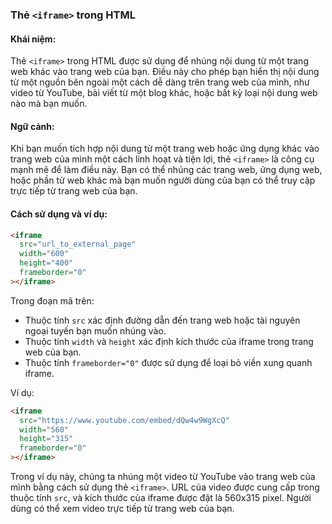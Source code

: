 ### Thẻ `<iframe>` trong HTML

#### Khái niệm:

Thẻ `<iframe>` trong HTML được sử dụng để nhúng nội dung từ một trang web khác vào trang web của bạn. Điều này cho phép bạn hiển thị nội dung từ một nguồn bên ngoài một cách dễ dàng trên trang web của mình, như video từ YouTube, bài viết từ một blog khác, hoặc bất kỳ loại nội dung web nào mà bạn muốn.

#### Ngữ cảnh:

Khi bạn muốn tích hợp nội dung từ một trang web hoặc ứng dụng khác vào trang web của mình một cách linh hoạt và tiện lợi, thẻ `<iframe>` là công cụ mạnh mẽ để làm điều này. Bạn có thể nhúng các trang web, ứng dụng web, hoặc phần tử web khác mà bạn muốn người dùng của bạn có thể truy cập trực tiếp từ trang web của bạn.

#### Cách sử dụng và ví dụ:

```html
<iframe
  src="url_to_external_page"
  width="600"
  height="400"
  frameborder="0"
></iframe>
```

Trong đoạn mã trên:

- Thuộc tính `src` xác định đường dẫn đến trang web hoặc tài nguyên ngoại tuyến bạn muốn nhúng vào.
- Thuộc tính `width` và `height` xác định kích thước của iframe trong trang web của bạn.
- Thuộc tính `frameborder="0"` được sử dụng để loại bỏ viền xung quanh iframe.

Ví dụ:

```html
<iframe
  src="https://www.youtube.com/embed/dQw4w9WgXcQ"
  width="560"
  height="315"
  frameborder="0"
></iframe>
```

Trong ví dụ này, chúng ta nhúng một video từ YouTube vào trang web của mình bằng cách sử dụng thẻ `<iframe>`. URL của video được cung cấp trong thuộc tính `src`, và kích thước của iframe được đặt là 560x315 pixel. Người dùng có thể xem video trực tiếp từ trang web của bạn.
